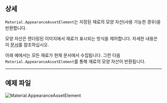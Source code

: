 ## 상세
`Material.AppearanceAssetElement`는 지정된 재료의 모양 자산(사용 가능한 경우)을 반환합니다.

모양 자산은 렌더링된 이미지에서 재료가 표시되는 방식을 제어합니다. 자세한 내용은 이 [문서](https://help.autodesk.com/view/RVT/2025/KOR/?guid=GUID-6E3C9EF0-F657-4F79-90BD-A2FB88B0467D)를 참조하십시오.

아래 예에서는 모든 재료가 현재 문서에서 수집됩니다. 그런 다음 `Material.AppearanceAssetElement`를 통해 재료의 모양 자산이 반환됩니다.

___
## 예제 파일

![Material.AppearanceAssetElement](./Revit.Elements.Material.AppearanceAssetElement_img.jpg)
